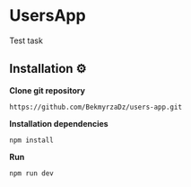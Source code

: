 # UsersApp

Test task

## Installation ⚙️

**Clone git repository**

```
https://github.com/BekmyrzaDz/users-app.git
```

**Installation dependencies**

```
npm install
```

**Run**

```
npm run dev
```
